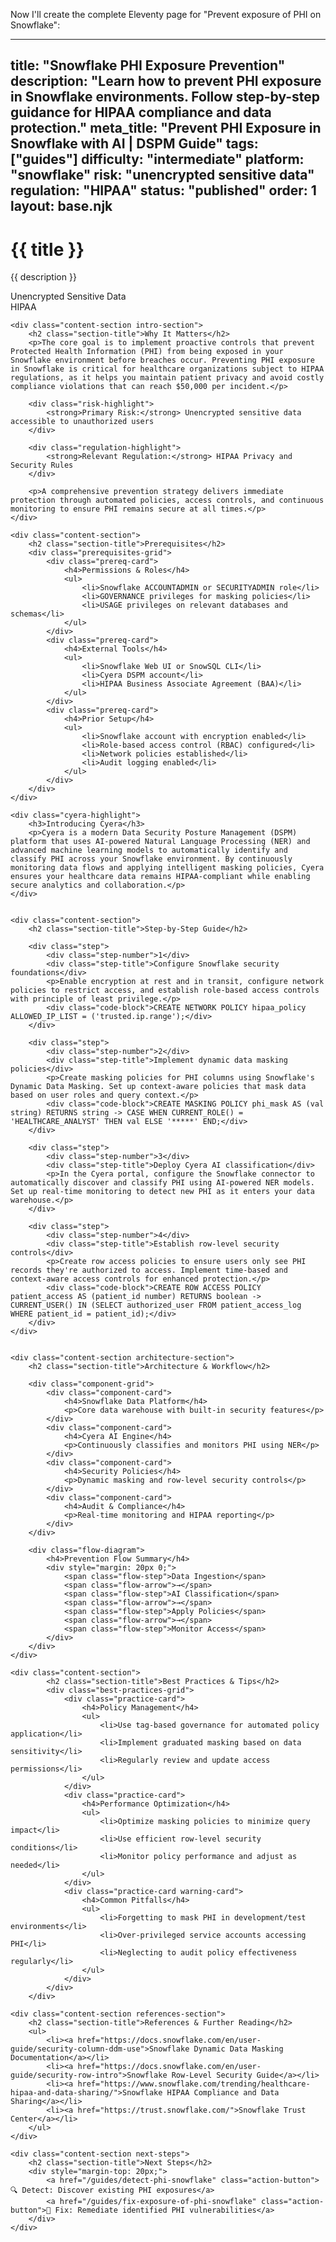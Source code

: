 Now I'll create the complete Eleventy page for "Prevent exposure of PHI on Snowflake":

---
title: "Snowflake PHI Exposure Prevention"
description: "Learn how to prevent PHI exposure in Snowflake environments. Follow step-by-step guidance for HIPAA compliance and data protection."
meta_title: "Prevent PHI Exposure in Snowflake with AI | DSPM Guide"
tags: ["guides"]
difficulty: "intermediate"
platform: "snowflake"
risk: "unencrypted sensitive data"
regulation: "HIPAA"
status: "published"
order: 1
layout: base.njk
---

<div class="container">
    <div class="header">
        <h1>{{ title }}</h1>
        <p>{{ description }}</p>
        <div class="badge">Unencrypted Sensitive Data</div>
        <div class="badge regulation">HIPAA</div>
    </div>

    <div class="content-section intro-section">
        <h2 class="section-title">Why It Matters</h2>
        <p>The core goal is to implement proactive controls that prevent Protected Health Information (PHI) from being exposed in your Snowflake environment before breaches occur. Preventing PHI exposure in Snowflake is critical for healthcare organizations subject to HIPAA regulations, as it helps you maintain patient privacy and avoid costly compliance violations that can reach $50,000 per incident.</p>
        
        <div class="risk-highlight">
            <strong>Primary Risk:</strong> Unencrypted sensitive data accessible to unauthorized users
        </div>
        
        <div class="regulation-highlight">
            <strong>Relevant Regulation:</strong> HIPAA Privacy and Security Rules
        </div>
        
        <p>A comprehensive prevention strategy delivers immediate protection through automated policies, access controls, and continuous monitoring to ensure PHI remains secure at all times.</p>
    </div>

    <div class="content-section">
        <h2 class="section-title">Prerequisites</h2>
        <div class="prerequisites-grid">
            <div class="prereq-card">
                <h4>Permissions & Roles</h4>
                <ul>
                    <li>Snowflake ACCOUNTADMIN or SECURITYADMIN role</li>
                    <li>GOVERNANCE privileges for masking policies</li>
                    <li>USAGE privileges on relevant databases and schemas</li>
                </ul>
            </div>
            <div class="prereq-card">
                <h4>External Tools</h4>
                <ul>
                    <li>Snowflake Web UI or SnowSQL CLI</li>
                    <li>Cyera DSPM account</li>
                    <li>HIPAA Business Associate Agreement (BAA)</li>
                </ul>
            </div>
            <div class="prereq-card">
                <h4>Prior Setup</h4>
                <ul>
                    <li>Snowflake account with encryption enabled</li>
                    <li>Role-based access control (RBAC) configured</li>
                    <li>Network policies established</li>
                    <li>Audit logging enabled</li>
                </ul>
            </div>
        </div>
    </div>
	
    <div class="cyera-highlight">
        <h3>Introducing Cyera</h3>
        <p>Cyera is a modern Data Security Posture Management (DSPM) platform that uses AI-powered Natural Language Processing (NER) and advanced machine learning models to automatically identify and classify PHI across your Snowflake environment. By continuously monitoring data flows and applying intelligent masking policies, Cyera ensures your healthcare data remains HIPAA-compliant while enabling secure analytics and collaboration.</p>
    </div>
	

    <div class="content-section">
        <h2 class="section-title">Step-by-Step Guide</h2>
        
        <div class="step">
            <div class="step-number">1</div>
            <div class="step-title">Configure Snowflake security foundations</div>
            <p>Enable encryption at rest and in transit, configure network policies to restrict access, and establish role-based access controls with principle of least privilege.</p>
            <div class="code-block">CREATE NETWORK POLICY hipaa_policy ALLOWED_IP_LIST = ('trusted.ip.range');</div>
        </div>

        <div class="step">
            <div class="step-number">2</div>
            <div class="step-title">Implement dynamic data masking policies</div>
            <p>Create masking policies for PHI columns using Snowflake's Dynamic Data Masking. Set up context-aware policies that mask data based on user roles and query context.</p>
            <div class="code-block">CREATE MASKING POLICY phi_mask AS (val string) RETURNS string -> CASE WHEN CURRENT_ROLE() = 'HEALTHCARE_ANALYST' THEN val ELSE '*****' END;</div>
        </div>

        <div class="step">
            <div class="step-number">3</div>
            <div class="step-title">Deploy Cyera AI classification</div>
            <p>In the Cyera portal, configure the Snowflake connector to automatically discover and classify PHI using AI-powered NER models. Set up real-time monitoring to detect new PHI as it enters your data warehouse.</p>
        </div>

        <div class="step">
            <div class="step-number">4</div>
            <div class="step-title">Establish row-level security controls</div>
            <p>Create row access policies to ensure users only see PHI records they're authorized to access. Implement time-based and context-aware access controls for enhanced protection.</p>
            <div class="code-block">CREATE ROW ACCESS POLICY patient_access AS (patient_id number) RETURNS boolean -> CURRENT_USER() IN (SELECT authorized_user FROM patient_access_log WHERE patient_id = patient_id);</div>
        </div>
    </div>


    <div class="content-section architecture-section">
        <h2 class="section-title">Architecture & Workflow</h2>
        
        <div class="component-grid">
            <div class="component-card">
                <h4>Snowflake Data Platform</h4>
                <p>Core data warehouse with built-in security features</p>
            </div>
            <div class="component-card">
                <h4>Cyera AI Engine</h4>
                <p>Continuously classifies and monitors PHI using NER</p>
            </div>
            <div class="component-card">
                <h4>Security Policies</h4>
                <p>Dynamic masking and row-level security controls</p>
            </div>
            <div class="component-card">
                <h4>Audit & Compliance</h4>
                <p>Real-time monitoring and HIPAA reporting</p>
            </div>
        </div>

        <div class="flow-diagram">
            <h4>Prevention Flow Summary</h4>
            <div style="margin: 20px 0;">
                <span class="flow-step">Data Ingestion</span>
                <span class="flow-arrow">→</span>
                <span class="flow-step">AI Classification</span>
                <span class="flow-arrow">→</span>
                <span class="flow-step">Apply Policies</span>
                <span class="flow-arrow">→</span>
                <span class="flow-step">Monitor Access</span>
            </div>
        </div>
    </div>

	<div class="content-section">
	        <h2 class="section-title">Best Practices & Tips</h2>
	        <div class="best-practices-grid">
	            <div class="practice-card">
	                <h4>Policy Management</h4>
	                <ul>
	                    <li>Use tag-based governance for automated policy application</li>
	                    <li>Implement graduated masking based on data sensitivity</li>
	                    <li>Regularly review and update access permissions</li>
	                </ul>
	            </div>
	            <div class="practice-card">
	                <h4>Performance Optimization</h4>
	                <ul>
	                    <li>Optimize masking policies to minimize query impact</li>
	                    <li>Use efficient row-level security conditions</li>
	                    <li>Monitor policy performance and adjust as needed</li>
	                </ul>
	            </div>
	            <div class="practice-card warning-card">
	                <h4>Common Pitfalls</h4>
	                <ul>
	                    <li>Forgetting to mask PHI in development/test environments</li>
	                    <li>Over-privileged service accounts accessing PHI</li>
	                    <li>Neglecting to audit policy effectiveness regularly</li>
	                </ul>
	            </div>
	        </div>
	    </div>

    <div class="content-section references-section">
        <h2 class="section-title">References & Further Reading</h2>
        <ul>
            <li><a href="https://docs.snowflake.com/en/user-guide/security-column-ddm-use">Snowflake Dynamic Data Masking Documentation</a></li>
            <li><a href="https://docs.snowflake.com/en/user-guide/security-row-intro">Snowflake Row-Level Security Guide</a></li>
            <li><a href="https://www.snowflake.com/trending/healthcare-hipaa-and-data-sharing/">Snowflake HIPAA Compliance and Data Sharing</a></li>
            <li><a href="https://trust.snowflake.com/">Snowflake Trust Center</a></li>
        </ul>
    </div>

    <div class="content-section next-steps">
        <h2 class="section-title">Next Steps</h2>
        <div style="margin-top: 20px;">
            <a href="/guides/detect-phi-snowflake" class="action-button">🔍 Detect: Discover existing PHI exposures</a>
            <a href="/guides/fix-exposure-of-phi-snowflake" class="action-button">🔧 Fix: Remediate identified PHI vulnerabilities</a>
        </div>
    </div>
</div>